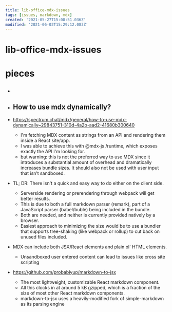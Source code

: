 ```yaml
---
title: lib-office-mdx-issues
tags: [issues, markdown, mdx]
created: '2021-05-27T15:08:51.036Z'
modified: '2021-06-02T15:29:12.083Z'
---
```


# lib-office-mdx-issues

# pieces
- ## 

- ## How to use mdx dynamically?
- https://spectrum.chat/mdx/general/how-to-use-mdx-dynamically~29843751-310d-4a2b-aad2-41680b300640
  - I'm fetching MDX content as strings from an API and rendering them inside a React site/app. 
  - I was able to achieve this with @mdx-js /runtime, which exposes exactly the API I'm looking for.
  - but warning: this is not the preferred way to use MDX since it introduces a substantial amount of overhead and dramatically increases bundle sizes. It should also not be used with user input that isn’t sandboxed.
- TL; DR: There isn't a quick and easy way to do either on the client side.
  - Serverside rendering or prerendering through webpack will get better results.
  - This is due to both a full markdown parser (remark), part of a JavaScript parser (babel/buble) being included in the bundle.
  - Both are needed, and neither is currently provided natively by a browser.
  - Easiest approach to minimizing the size would be to use a bundler that supports tree-shaking (like webpack or rollup) to cut back on unused files included.
- MDX can include both JSX/React elements and plain ol' HTML elements.
  - Unsandboxed user entered content can lead to issues like cross site scripting
- https://github.com/probablyup/markdown-to-jsx
  - The most lightweight, customizable React markdown component.
  - All this clocks in at around 5 kB gzipped, which is a fraction of the size of most other React markdown components.
  - markdown-to-jsx uses a heavily-modified fork of simple-markdown as its parsing engine 
